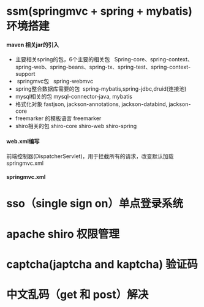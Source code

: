 # ssm(springmvc + spring + mybatis) 环境搭建
#### maven 相关jar的引入
-  主要相关spring的包，6个主要的相关包
   Spring-core、spring-context、spring-web、spring-beans、spring-tx、spring-test、spring-context-support
-  springmvc包
   spring-webmvc
- spring整合数据库需要的包
  spring-mybatis,spring-jdbc,druid(连接池)
- mysql相关的包
  mysql-connector-java, mybatis
- 格式化对象
  fastjson, jackson-annotations, jackson-databind, jackson-core
- freemarker 的模板语言
  freemarker
- shiro相关的包
 shiro-core shiro-web shiro-spring
#### web.xml编写
前端控制器(DispatcherServlet)，用于拦截所有的请求，改变默认加载springmvc.xml
#### springmvc.xml 
# sso（single sign on）单点登录系统
# apache shiro 权限管理
# captcha(japtcha and kaptcha) 验证码
# 中文乱码（get 和 post）解决
